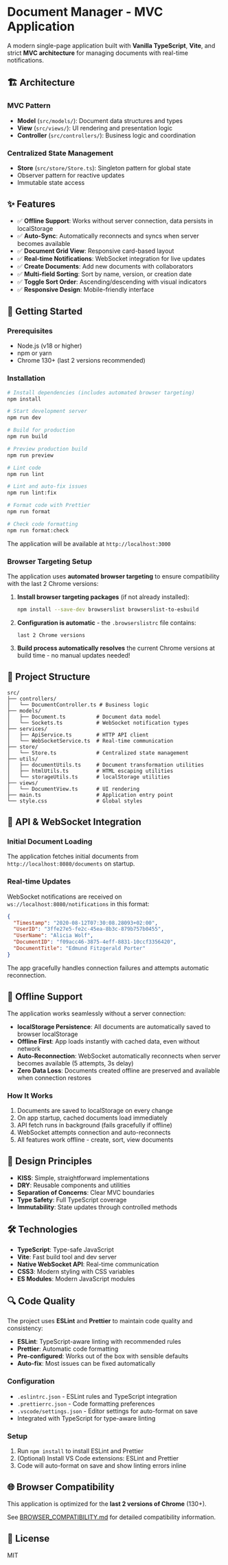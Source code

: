 # Document Manager - MVC Application

A modern single-page application built with **Vanilla TypeScript**, **Vite**, and strict **MVC architecture** for managing documents with real-time notifications.

## 🏗️ Architecture

### MVC Pattern
- **Model** (`src/models/`): Document data structures and types
- **View** (`src/views/`): UI rendering and presentation logic
- **Controller** (`src/controllers/`): Business logic and coordination

### Centralized State Management
- **Store** (`src/store/Store.ts`): Singleton pattern for global state
- Observer pattern for reactive updates
- Immutable state access

## ✨ Features

- ✅ **Offline Support**: Works without server connection, data persists in localStorage
- ✅ **Auto-Sync**: Automatically reconnects and syncs when server becomes available
- ✅ **Document Grid View**: Responsive card-based layout
- ✅ **Real-time Notifications**: WebSocket integration for live updates
- ✅ **Create Documents**: Add new documents with collaborators
- ✅ **Multi-field Sorting**: Sort by name, version, or creation date
- ✅ **Toggle Sort Order**: Ascending/descending with visual indicators
- ✅ **Responsive Design**: Mobile-friendly interface

## 🚀 Getting Started

### Prerequisites
- Node.js (v18 or higher)
- npm or yarn
- Chrome 130+ (last 2 versions recommended)

### Installation

```bash
# Install dependencies (includes automated browser targeting)
npm install

# Start development server
npm run dev

# Build for production
npm run build

# Preview production build
npm run preview

# Lint code
npm run lint

# Lint and auto-fix issues
npm run lint:fix

# Format code with Prettier
npm run format

# Check code formatting
npm run format:check
```

The application will be available at `http://localhost:3000`

### Browser Targeting Setup

The application uses **automated browser targeting** to ensure compatibility with the last 2 Chrome versions:

1. **Install browser targeting packages** (if not already installed):
   ```bash
   npm install --save-dev browserslist browserslist-to-esbuild
   ```

2. **Configuration is automatic** - the `.browserslistrc` file contains:
   ```
   last 2 Chrome versions
   ```

3. **Build process automatically resolves** the current Chrome versions at build time - no manual updates needed!

## 📁 Project Structure

```
src/
├── controllers/
│   └── DocumentController.ts # Business logic
├── models/
│   ├── Document.ts          # Document data model
│   └── Sockets.ts           # WebSocket notification types
├── services/
│   ├── ApiService.ts        # HTTP API client
│   └── WebSocketService.ts  # Real-time communication
├── store/
│   └── Store.ts             # Centralized state management
├── utils/
│   ├── documentUtils.ts     # Document transformation utilities
│   ├── htmlUtils.ts         # HTML escaping utilities
│   └── storageUtils.ts      # localStorage utilities
├── views/
│   └── DocumentView.ts      # UI rendering
├── main.ts                  # Application entry point
└── style.css                # Global styles
```

## 🔌 API & WebSocket Integration

### Initial Document Loading
The application fetches initial documents from `http://localhost:8080/documents` on startup.

### Real-time Updates
WebSocket notifications are received on `ws://localhost:8080/notifications` in this format:

```json
{
  "Timestamp": "2020-08-12T07:30:08.28093+02:00",
  "UserID": "3ffe27e5-fe2c-45ea-8b3c-879b757b0455",
  "UserName": "Alicia Wolf",
  "DocumentID": "f09acc46-3875-4eff-8831-10ccf3356420",
  "DocumentTitle": "Edmund Fitzgerald Porter"
}
```

The app gracefully handles connection failures and attempts automatic reconnection.

## 💾 Offline Support

The application works seamlessly without a server connection:

- **localStorage Persistence**: All documents are automatically saved to browser localStorage
- **Offline First**: App loads instantly with cached data, even without network
- **Auto-Reconnection**: WebSocket automatically reconnects when server becomes available (5 attempts, 3s delay)
- **Zero Data Loss**: Documents created offline are preserved and available when connection restores

### How It Works
1. Documents are saved to localStorage on every change
2. On app startup, cached documents load immediately
3. API fetch runs in background (fails gracefully if offline)
4. WebSocket attempts connection and auto-reconnects
5. All features work offline - create, sort, view documents

## 🎨 Design Principles

- **KISS**: Simple, straightforward implementations
- **DRY**: Reusable components and utilities
- **Separation of Concerns**: Clear MVC boundaries
- **Type Safety**: Full TypeScript coverage
- **Immutability**: State updates through controlled methods

## 🛠️ Technologies

- **TypeScript**: Type-safe JavaScript
- **Vite**: Fast build tool and dev server
- **Native WebSocket API**: Real-time communication
- **CSS3**: Modern styling with CSS variables
- **ES Modules**: Modern JavaScript modules

## 🔍 Code Quality

The project uses **ESLint** and **Prettier** to maintain code quality and consistency:

- **ESLint**: TypeScript-aware linting with recommended rules
- **Prettier**: Automatic code formatting
- **Pre-configured**: Works out of the box with sensible defaults
- **Auto-fix**: Most issues can be fixed automatically

### Configuration
- `.eslintrc.json` - ESLint rules and TypeScript integration
- `.prettierrc.json` - Code formatting preferences
- `.vscode/settings.json` - Editor settings for auto-format on save
- Integrated with TypeScript for type-aware linting

### Setup
1. Run `npm install` to install ESLint and Prettier
2. (Optional) Install VS Code extensions: ESLint and Prettier
3. Code will auto-format on save and show linting errors inline

## 🌐 Browser Compatibility

This application is optimized for the **last 2 versions of Chrome** (130+). 

See [BROWSER_COMPATIBILITY.md](./BROWSER_COMPATIBILITY.md) for detailed compatibility information.

## 📝 License

MIT
